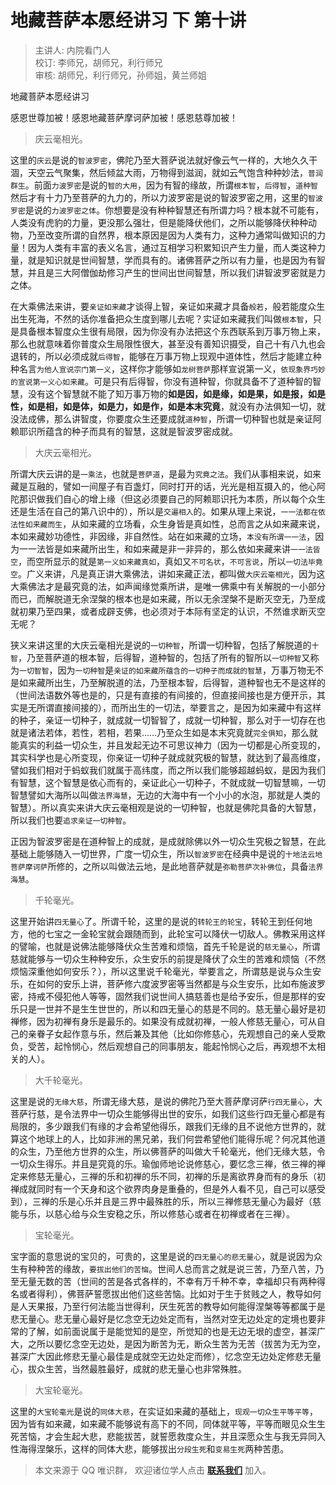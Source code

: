 # 地藏菩萨本愿经讲习 下 第十讲

> 主讲人: 内院看门人 <br />
> 校订: 李师兄，胡师兄，利行师兄 <br />
> 审核: 胡师兄，利行师兄，孙师姐，黄兰师姐 <br />

地藏菩萨本愿经讲习

感恩世尊加被！感恩地藏菩萨摩诃萨加被！感恩慈尊加被！

> 庆云毫相光。

这里的`庆云`是说的`智波罗密`，佛陀乃至大菩萨说法就好像云气一样的，大地久久干涸，天空云气聚集，然后倾盆大雨，万物得到滋润，就如云气饱含种种妙法，`普润群生`。前面`力波罗密`是说的`智的大用`，因为有智的缘故，所谓`根本智`，`后得智`，`道种智`然后才有十力乃至菩萨的九力的，所以力波罗密是说的智波罗密之用，这里的`智波罗密`是说的`力波罗密之体`。你想要是没有种种智慧还有所谓力吗？根本就不可能有，人类没有虎豹的力量，更没那么强壮，但是能降伏他们，之所以能够降伏种种动物，乃至改变所谓的自然界，根本原因是因为人类有力，这种力通常叫做知识的力量！因为人类有丰富的表义名言，通过互相学习积累知识产生力量，而人类这种力量，就是知识就是世间智慧，学而具有的。诸佛菩萨之所以有力量，也是因为有智慧，并且是三大阿僧伽劫修习产生的世间出世间智慧，所以我们讲智波罗密就是力之体。

在大乘佛法来讲，要`亲证如来藏`才谈得上智，亲证如来藏才具备`般若`，般若能度众生出生死海，不然的话你准备把众生度到哪儿去呢？实证如来藏我们叫做`根本智`，只是具备根本智度众生很有局限，因为你没有办法把这个东西联系到万事万物上来，那么也就意味着你普度众生局限性很大，甚至没有善知识摄受，自己十有八九也会退转的，所以必须成就`后得智`，能够在万事万物上现观中道体性，然后才能建立种种名言`为他人宣说宗门第一义`，这样你才能够如`龙树菩萨`那样宣说第一义，`依现象界巧妙的宣说第一义心如来藏`。可是只有后得智，你没有道种智，你就具备不了道种智的智慧，没有这个智慧就不能了知万事万物的**如是因，如是缘，如是果，如是报，如是性，如是相，如是体，如是力，如是作，如是本末究竟**，就没有办法俱知一切，就没法成佛，那么讲智度，你要度众生还要成就`道种智`，所谓一切种智也就是亲证阿赖耶识所蕴含的种子而具有的智慧，这就是智波罗密成就。

> 大庆云毫相光。

所谓大庆云讲的是`一乘法`，也就是`菩萨道`，是最为`究竟之法`。我们从事相来说，如来藏是互融的，譬如一间屋子有百盏灯，同时打开的话，光光是相互摄入的，他心阿陀那识做我们自心的增上缘（但这必须要自己的阿赖耶识托为本质，所以每个众生还是生活在自己的第八识中的），所以是`交遍相入`的。如果从理上来说，`一一法都在依法性如来藏而生`，从如来藏的立场看，众生身皆是真如性，总而言之从如来藏来说，本如来藏妙功德性，非因缘，非自然性。站在如来藏的立场，`本没有所谓一一法`，因为一一法皆是如来藏所出生，和如来藏是非一非异的，那么依如来藏来讲`一一法皆空`，而空所显示的就是`第一义如来藏真如`，真如又`不可名状`，`不可言说`，所以`一切法毕竟空`。广义来讲，凡是真正讲大乘佛法，讲如来藏正法，都叫做`大庆云毫相光`，因为这大乘佛法才是最究竟的法，如声闻缘觉乘所讲，是唯一佛乘中有关解脱的一小部分而已，而解脱道无余涅槃的根本也是如来藏，所以无余涅槃不是断灭空无，乃至成就初果乃至四果，或者成辟支佛，也必须对于本际有坚定的认识，不然谁求断灭空无呢？

狭义来讲这里的大庆云毫相光是说的`一切种智`，所谓一切种智，包括了解脱道的`十智`，乃至菩萨道的根本智，后得智，道种智的，包括了所有的智所以`一切种智`又称为`一切智智`，因为`一切种智`是`亲证的如来藏所蕴含的一切种子而成就的智慧`，万事万物无不是如来藏所出生，乃至解脱道的法，乃至根本智，后得智，道种智也无不是这样的（世间法语数外等也是的，只是有直接的有间接的，但直接间接也是方便开示，其实是无所谓直接间接的），而所出生的一切法，举要言之，是因为如来藏中有这样的种子，亲证一切种子，就成就一切智智了，成就一切种智，那么对于一切存在也就是诸法若体，若性，若相，若果……乃至众生如是本末究竟就`完全俱知`，那么就能真实的利益一切众生，并且发起无边不可思议神力（因为一切都是心所变现的，其实科学也是心所变现，你亲证一切种子就成就究极的智慧，就达到了最高维度，譬如我们相对于蚂蚁我们就属于高纬度，而之所以我们能够超越蚂蚁，是因为我们有智慧，这个智慧是依心而有的，亲证此心一切种子，不就成就一切智慧嘛，一切智慧譬如大海所以叫做`法界海慧`，无边的大海中有一个小小的水泡，那就是人类的智慧）。所以真实来讲大庆云毫相观是说的一切种智，也就是佛陀具备的大智慧，所以我们也要`追求亲证一切种智`。

正因为智波罗密是在道种智上的成就，是成就除佛以外一切众生究极之智慧，在此基础上能够随入一切世界，广度一切众生，所以`智波罗密`在经典中是说的`十地法云地菩萨摩诃萨`所修的，之所以叫做法云地，是此地菩萨就是`弥勒菩萨次补佛位`，具备`法界海慧`。

> 千轮毫光。

这里开始讲`四无量心`了。所谓千轮，这里的是说的`转轮王的轮宝`，转轮王到任何地方，他的七宝之一金轮宝就会跟随而到，此轮宝可以降伏一切敌人。佛教采用这样的譬喻，也就是说佛法能够降伏众生苦难和烦恼，首先千轮是说的`慈无量心`，所谓慈就能够与一切众生种种安乐，众生安乐的前提是降伏了众生的苦难和烦恼（不然烦恼深重他如何安乐？），所以这里说千轮毫光，举要言之，所谓慈是说与众生安乐，在如何的安乐上讲，菩萨修六度波罗密等当然都是与众生安乐，比如布施波罗密，持戒不侵犯他人等等，固然我们说世间人搞慈善也是给予安乐，但是那样的安乐只是一世并不是生生世世的，所以和四无量心的慈是不同的。慈无量心最好是初禅修，因为初禅有身乐是最乐的。如果没有成就初禅，一般人修慈无量心，可从自己的亲眷子女起作意与乐，然后兼及其他（比如你修慈心，先观想自己的亲人受欺负，受苦，起怜悯心，然后观想自己的同事朋友，能起怜悯心之后，再观想不太相关的人）。

> 大千轮毫光。

这里是说的`无缘大慈`，所谓无缘大慈，是说的佛陀乃至大菩萨摩诃萨`行四无量心`，大菩萨行慈，是令法界中一切众生能够得出世的安乐，如我们这些行四无量心都是有局限的，多少跟我们有缘的才会希望他得乐，跟我们无缘的且不说他方世界的，就算这个地球上的人，比如非洲的黑兄弟，我们何尝希望他们能得乐呢？何况其他道的众生，乃至他方世界的众生，所以佛菩萨的叫做大千轮毫光，他们无缘大慈，令一切众生得乐。并且是究竟的乐。瑜伽师地论说修慈心，要忆念三禅，依三禅的禅定来修慈无量心，三禅的乐和初禅的乐不同，初禅的乐是离欲界身而有的身乐（初禅成就同时有一个天身和这个欲界肉身是重叠的，但是外人看不见，自己可以感受到），三禅的乐是心乐并且是三界中最殊胜的乐，所以三禅修慈无量心为最好（慈能与乐，以慈心给与众生安稳之乐，所以修慈心或者在初禅或者在三禅）。

> 宝轮毫光。

宝字面的意思说的宝贝的，可贵的，这里是说的`四无量心的悲无量心`，就是说因为众生有种种苦的缘故，`要拔出他们的苦恼`。世间人总而言之就是说三苦，乃至八苦，乃至无量无数的苦（世间的苦是各式各样的，不幸有万千种不幸，幸福却只有两种得名或者得利），佛菩萨誓愿拔出他们这些苦恼。比如对于生于贫贱之人，教导如何是人天果报，乃至行何法能当世得利，厌生死苦的教导如何能得涅槃等等都属于是悲无量心。悲无量心最好是忆念空无边处定而有，当然对空无边处定的定境也要非常的了解，如前面说属于是能觉知的是空，所觉知的也是无边无垠的虚空，甚深广大，之所以要忆念空无边处，是因为断苦为无，断众生苦为无苦（拔苦为无为空，甚深广大因此修悲无量心最佳是成就空无边处定而修），忆念空无边处定修悲无量心，拔众生苦，当然最胜最好，成就的悲无量心也非常殊胜。

> 大宝轮毫光。

这里的`大宝轮毫光`是说的`同体大悲`，在实证如来藏的基础上，`现观一切众生平等平等`，因为皆有如来藏，如来藏不能够说有高下的不同，同体就平等，平等而眼见众生生死苦恼，才会生起大悲，悲能拔苦，就誓愿救度众生，并且深愿众生与我无异同入性海得涅槃乐，这样的同体大悲，能够拔出`分段生死`和`变易生死`两种苦患。

> 本文来源于 QQ 唯识群， 欢迎诸位学人点击 **[联系我们](https://mp.weixin.qq.com/s/lZCfWjmLjgNR165Tx4_bCQ)** 加入。
